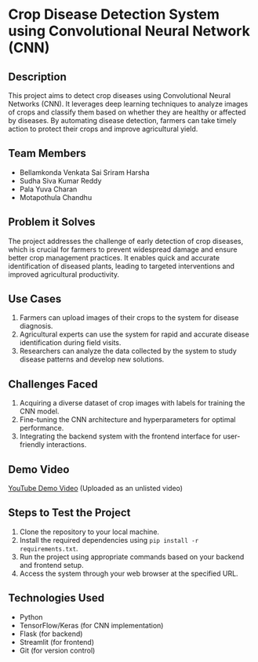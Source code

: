 
# Crop Disease Detection System using Convolutional Neural Network (CNN)

## Description
This project aims to detect crop diseases using Convolutional Neural Networks (CNN). It leverages deep learning techniques to analyze images of crops and classify them based on whether they are healthy or affected by diseases. By automating disease detection, farmers can take timely action to protect their crops and improve agricultural yield.

## Team Members
- Bellamkonda Venkata Sai Sriram Harsha
- Sudha Siva Kumar Reddy
- Pala Yuva Charan
- Motapothula Chandhu

## Problem it Solves
The project addresses the challenge of early detection of crop diseases, which is crucial for farmers to prevent widespread damage and ensure better crop management practices. It enables quick and accurate identification of diseased plants, leading to targeted interventions and improved agricultural productivity.

## Use Cases
1. Farmers can upload images of their crops to the system for disease diagnosis.
2. Agricultural experts can use the system for rapid and accurate disease identification during field visits.
3. Researchers can analyze the data collected by the system to study disease patterns and develop new solutions.

## Challenges Faced
1. Acquiring a diverse dataset of crop images with labels for training the CNN model.
2. Fine-tuning the CNN architecture and hyperparameters for optimal performance.
3. Integrating the backend system with the frontend interface for user-friendly interactions.

## Demo Video
[YouTube Demo Video](insert_youtube_link_here) (Uploaded as an unlisted video)

## Steps to Test the Project
1. Clone the repository to your local machine.
2. Install the required dependencies using `pip install -r requirements.txt`.
3. Run the project using appropriate commands based on your backend and frontend setup.
4. Access the system through your web browser at the specified URL.

## Technologies Used
- Python
- TensorFlow/Keras (for CNN implementation)
- Flask (for backend)
- Streamlit (for frontend)
- Git (for version control)
